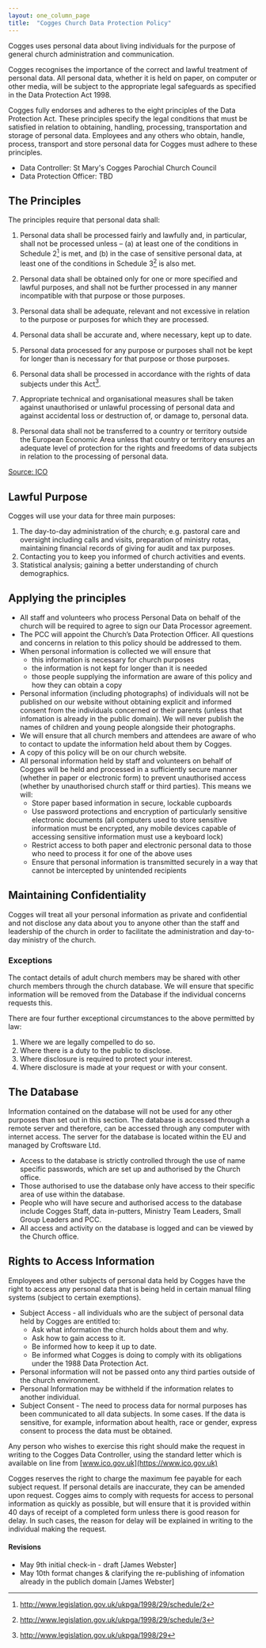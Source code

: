 ```yaml
---
layout: one_column_page
title:  "Cogges Church Data Protection Policy"
---
```


Cogges uses personal data about living individuals for the purpose of general church administration and communication.

Cogges recognises the importance of the correct and lawful treatment of personal data. All personal data, whether it is held on paper, on computer or other media, will be subject to the appropriate legal safeguards as specified in the Data Protection Act 1998.

Cogges fully endorses and adheres to the eight principles of the Data Protection Act. These principles specify the legal conditions that must be satisfied in relation to obtaining, handling, processing, transportation and storage of personal data. Employees and any others who obtain, handle, process, transport and store personal data for Cogges must adhere to these principles.

 - Data Controller: St Mary's Cogges Parochial Church Council
 - Data Protection Officer: TBD

## The Principles

The principles require that personal data shall:

1. Personal data shall be processed fairly and lawfully and, in particular, shall not be processed unless –
(a) at least one of the conditions in Schedule 2[^1] is met, and
(b) in the case of sensitive personal data, at least one of the conditions in Schedule 3[^2] is also met.

2. Personal data shall be obtained only for one or more specified and lawful purposes, and shall not be further processed in any manner incompatible with that purpose or those purposes.

3. Personal data shall be adequate, relevant and not excessive in relation to the purpose or purposes for which they are processed.

4. Personal data shall be accurate and, where necessary, kept up to date.

5. Personal data processed for any purpose or purposes shall not be kept for longer than is necessary for that purpose or those purposes.

6. Personal data shall be processed in accordance with the rights of data subjects under this Act[^3].

7. Appropriate technical and organisational measures shall be taken against unauthorised or unlawful processing of personal data and against accidental loss or destruction of, or damage to, personal data.

8. Personal data shall not be transferred to a country or territory outside the European Economic Area unless that country or territory ensures an adequate level of protection for the rights and freedoms of data subjects in relation to the processing of personal data.

[Source: ICO](https://ico.org.uk/for-organisations/guide-to-data-protection/data-protection-principles/)

## Lawful Purpose
Cogges will use your data for three main purposes:
1. The day-to-day administration of the church; e.g. pastoral care and oversight including calls and visits, preparation of ministry rotas, maintaining financial records of giving for audit and tax purposes.
2. Contacting you to keep you informed of church activities and events.
3. Statistical analysis; gaining a better understanding of church demographics. 


## Applying the principles

- All staff and volunteers who process Personal Data on behalf of the church will be required to agree to sign our Data Processor agreement. 
- The PCC will appoint the Church’s Data Protection Officer. All questions and concerns in relation to this policy should be addressed to them. 
- When personal information is collected we will ensure that 
    + this information is necessary for church purposes
    + the information is not kept for longer than it is needed
    + those people supplying the information are aware of this policy and how they can obtain a copy
- Personal information (including photographs) of individuals will not be published on our website without obtaining explicit and informed consent from the individuals concerned or their parents (unless that infomation is already in the public domain). We will never publish the names of children and young people alongside their photographs.
- We will ensure that all church members and attendees are aware of who to contact to update the information held about them by Cogges.
- A copy of this policy will be on our church website.
- All personal information held by staff and volunteers on behalf of Cogges will be held and processed in a sufficiently secure manner (whether in paper or electronic form) to prevent unauthorised access (whether by unauthorised church staff or third parties). This means we will:
    + Store paper based information in secure, lockable cupboards
    + Use password protections and encryption of particularly sensitive electronic documents (all computers used to store sensitive information must be encrypted, any mobile devices capable of accessing sensitive information must use a keyboard lock)
    + Restrict access to both paper and electronic personal data to those who need to process it for one of the above uses
    + Ensure that personal information is transmitted securely in a way that cannot be intercepted by unintended recipients


## Maintaining Confidentiality
Cogges will treat all your personal information as private and confidential and not disclose any data about you to anyone other than the staff and leadership of the church in order to facilitate the administration and day-to-day ministry of the church.

### Exceptions
The contact details of adult church members may be shared with other church members through the church database. We will ensure that specific information will be removed from the Database if the individual concerns requests this.

There are four further exceptional circumstances to the above permitted by law:

1. Where we are legally compelled to do so.
2. Where there is a duty to the public to disclose.
3. Where disclosure is required to protect your interest.
4. Where disclosure is made at your request or with your consent.


## The Database
Information contained on the database will not be used for any other purposes than set out in this section. The database is accessed through a remote server and therefore, can be accessed through any computer with internet access. The server for the database is located within the EU and managed by Croftsware Ltd.

- Access to the database is strictly controlled through the use of name specific passwords, which are set up and authorised by the Church office.
- Those authorised to use the database only have access to their specific area of use within the database. 
- People who will have secure and authorised access to the database include Cogges Staff, data in-putters, Ministry Team Leaders, Small Group Leaders and PCC.
- All access and activity on the database is logged and can be viewed by the Church office.


## Rights to Access Information
Employees and other subjects of personal data held by Cogges have the right to access any personal data that is being held in certain manual filing systems (subject to certain exemptions). 

- Subject Access - all individuals who are the subject of personal data held by Cogges are entitled to:
    + Ask what information the church holds about them and why.
    + Ask how to gain access to it.
    + Be informed how to keep it up to date.
    + Be informed what Cogges is doing to comply with its obligations under the 1988 Data Protection Act.
- Personal information will not be passed onto any third parties outside of the church environment.
- Personal Information may be withheld if the information relates to another individual.
- Subject Consent - The need to process data for normal purposes has been communicated to all data subjects. In some cases. If the data is sensitive, for example, information about health, race or gender, express consent to process the data must be obtained.

Any person who wishes to exercise this right should make the request in writing to the Cogges Data Controller, using the standard letter which is available on line from [www.ico.gov.uk](https://www.ico.gov.uk)

Cogges reserves the right to charge the maximum fee payable for each subject request. If personal details are inaccurate, they can be amended upon request.
Cogges aims to comply with requests for access to personal information as quickly as possible, but will ensure that it is provided within 40 days of receipt of a completed form unless there is good reason for delay. In such cases, the reason for delay will be explained in writing to the individual making the request.

[^1]: http://www.legislation.gov.uk/ukpga/1998/29/schedule/2
[^2]: http://www.legislation.gov.uk/ukpga/1998/29/schedule/3
[^3]: http://www.legislation.gov.uk/ukpga/1998/29

#### Revisions
- May 9th initial check-in - draft [James Webster]
- May 10th format changes & clarifying the re-publishing of infomation already in the publich domain [James Webster]
